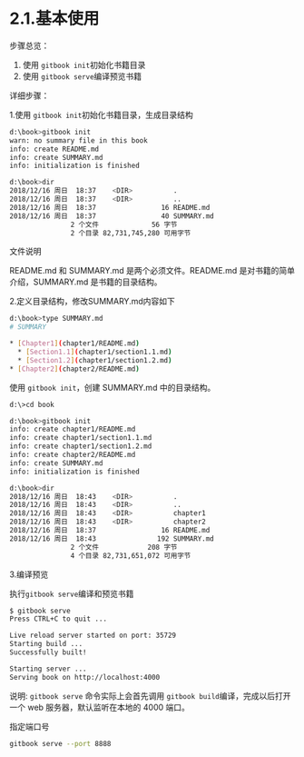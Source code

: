 # 2.1.基本使用

步骤总览：

1. 使用 `gitbook init`初始化书籍目录
2. 使用 `gitbook serve`编译预览书籍



详细步骤：

1.使用 `gitbook init`初始化书籍目录，生成目录结构

```bash
d:\book>gitbook init
warn: no summary file in this book
info: create README.md
info: create SUMMARY.md
info: initialization is finished

d:\book>dir
2018/12/16 周日  18:37    <DIR>          .
2018/12/16 周日  18:37    <DIR>          ..
2018/12/16 周日  18:37                16 README.md
2018/12/16 周日  18:37                40 SUMMARY.md
               2 个文件             56 字节
               2 个目录 82,731,745,280 可用字节
```

文件说明

README.md 和 SUMMARY.md 是两个必须文件。README.md 是对书籍的简单介绍，SUMMARY.md 是书籍的目录结构。

2.定义目录结构，修改SUMMARY.md内容如下

```bash
d:\book>type SUMMARY.md 
# SUMMARY

* [Chapter1](chapter1/README.md)
  * [Section1.1](chapter1/section1.1.md)
  * [Section1.2](chapter1/section1.2.md)
* [Chapter2](chapter2/README.md)
```

使用 `gitbook init`，创建 SUMMARY.md 中的目录结构。

```bash
d:\>cd book

d:\book>gitbook init
info: create chapter1/README.md
info: create chapter1/section1.1.md
info: create chapter1/section1.2.md
info: create chapter2/README.md
info: create SUMMARY.md
info: initialization is finished

d:\book>dir
2018/12/16 周日  18:43    <DIR>          .
2018/12/16 周日  18:43    <DIR>          ..
2018/12/16 周日  18:43    <DIR>          chapter1
2018/12/16 周日  18:43    <DIR>          chapter2
2018/12/16 周日  18:37                16 README.md
2018/12/16 周日  18:43               192 SUMMARY.md
               2 个文件            208 字节
               4 个目录 82,731,651,072 可用字节
```

3.编译预览

执行`gitbook serve`编译和预览书籍

```bash
$ gitbook serve
Press CTRL+C to quit ...

Live reload server started on port: 35729
Starting build ...
Successfully built!

Starting server ...
Serving book on http://localhost:4000
```

说明: `gitbook serve` 命令实际上会首先调用 `gitbook build`编译，完成以后打开一个 web 服务器，默认监听在本地的 4000 端口。

指定端口号

```bash
gitbook serve --port 8888
```

